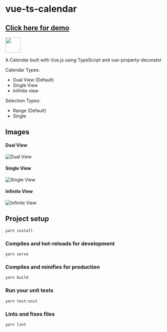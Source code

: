 # vue-ts-calendar

##  [Click here for demo](https://vue-ts-calendar.netlify.app/)
<img src="https://i.imgur.com/WqTJJNj.png" width="48">



A Calendar built with Vue.js using TypeScript and vue-property-decorator

Calendar Types:
* Dual View (Default)
* Single View
* Infinite view

Selection Types:
* Range (Default)
* Single


## Images

#### Dual View
![Dual View](https://i.imgur.com/RIq2KPF.png)

#### Single View
![Single View](https://i.imgur.com/WO74s9b.png)

#### Infinite View
![Infinite View](https://i.imgur.com/5DG01Kg.png)

## Project setup
```
yarn install
```

### Compiles and hot-reloads for development
```
yarn serve
```

### Compiles and minifies for production
```
yarn build
```

### Run your unit tests
```
yarn test:unit
```

### Lints and fixes files
```
yarn lint
```

